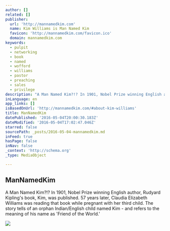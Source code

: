 ```yaml
---
author: []
related: []
publisher:
  url: 'http://mannamedkim.com'
  name: Kim Williams is Man Named Kim
  favicon: 'http://mannamedkim.com/favicon.ico'
  domain: mannamedkim.com
keywords:
  - pulpit
  - networking
  - book
  - named
  - wofford
  - williams
  - pastor
  - preaching
  - sales
  - privilege
description: "A Man Named Kim?!? In 1901, Nobel Prize winning English author, Rudyard Kipling's book, Kim, was published. 57 years later, Claudia Elizabeth Williams was reading that book while pregnant with her third child. The story tells of an orphan Indian/English child named Kim - and refers to the meaning of his name as 'Friend of the World.'"
inLanguage: en
app_links: []
isBasedOnUrl: 'http://mannamedkim.com/#about-kim-williams'
title: ManNamedKim
datePublished: '2016-05-04T20:00:30.183Z'
dateModified: '2016-05-04T17:02:47.046Z'
starred: false
sourcePath: _posts/2016-05-04-mannamedkim.md
inFeed: true
hasPage: false
inNav: false
_context: 'http://schema.org'
_type: MediaObject

---
```

<article style=""><h1>ManNamedKim</h1><p>A Man Named Kim?!? In 1901, Nobel Prize winning English author, Rudyard Kipling's book, Kim, was published. 57 years later, Claudia Elizabeth Williams was reading that book while pregnant with her third child. The story tells of an orphan Indian/English child named Kim - and refers to the meaning of his name as 'Friend of the World.'</p><img src="http://static1.squarespace.com/static/51e97f8be4b039a56b65bbc1/t/56df4ae82eeb815be9384118/1461239332252/?format=1000w" /></article>